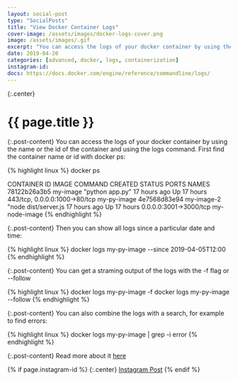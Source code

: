```yaml
---
layout: social-post
type: "SocialPosts"
title: "View Docker Container Logs"
cover-image: /assets/images/docker-logs-cover.png
image: /assets/images/.gif
excerpt: "You can access the logs of your docker container by using the name or the  id of the container and using the logs command."
date: 2019-04-20
categories: [advanced, docker, logs, containerization]
instagram-id: 
docs: https://docs.docker.com/engine/reference/commandline/logs/
---
```

{:.center}
# {{ page.title }}

{:.post-content}
You can access the logs of your docker container by using the name or the  id of the container and using the logs command.
First find the container name or id with docker ps:

{% highlight linux %}
docker ps

CONTAINER ID        IMAGE           COMMAND                CREATED             STATUS              PORTS                           NAMES
78122b26a3b5        my-image        "python app.py"        17 hours ago        Up 17 hours         443/tcp, 0.0.0.0:1000->80/tcp   my-py-image
4e7568d83e94        my-image-2      "node dist/server.js   17 hours ago        Up 17 hours         0.0.0.0:3001->3000/tcp          my-node-image
{% endhighlight %}

{:.post-content}
Then you can show all logs since a particular date and time:

{% highlight linux %}
docker logs my-py-image --since 2019-04-05T12:00
{% endhighlight %}

{:.post-content}
You can get a straming output of the logs with the -f flag or --follow

{% highlight linux %}
docker logs my-py-image -f
docker logs my-py-image --follow
{% endhighlight %}

{:.post-content}
You can also combine the logs with a search, for example to find errors:

{% highlight linux %}
docker logs my-py-image | grep -i error
{% endhighlight %}


{:.post-content}
Read more about it <a href="{{page.docs}}" target="_blank">here</a>

{% if page.instagram-id %}
{:.center}
<a class="insta-link" href="https://www.instagram.com/p/{{page.instagram-id}}" target="_blank">Instagram Post</a>
{% endif %}
